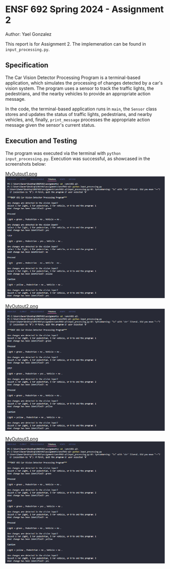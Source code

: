 # ENSF 692 Spring 2024 - Assignment 2

Author: Yael Gonzalez

This report is for Assignment 2. The implemenation can be found in `input_processing.py`.

## Specification
The Car Vision Detector Processing Program is a terminal-based application, which simulates the processing of changes detected by a car's vision system. The program uses a sensor to track the traffic lights, the pedestrians, and the nearby vehicles to provide an appropriate action message.

In the code, the terminal-based application runs in `main`, the `Sensor` class stores and updates the status of traffic lights, pedestrians, and nearby vehicles, and, finally, `print_message` processes the appropriate action message given the sensor's current status.

## Execution and Testing
The program was executed via the terminal with `python input_processing.py`. Execution was successful, as showcased in the screenshots below:

<ins>MyOutput1.png</ins>
<img align="down" src="MyOutput1.png">

<ins>MyOutput2.png</ins>
<img align="down" src="MyOutput1.png">

<ins>MyOutput3.png</ins>
<img align="down" src="MyOutput1.png">
